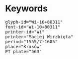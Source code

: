 # Keywords
<pre>
glyph-id="Wi-10+80311"
font-id="Wi-10+80311"
printer-id="Wi"
printer="Maciej Wirzbięta"
period="1555/7-1605"
place="Kraków"
PT plate="563"
</pre>
